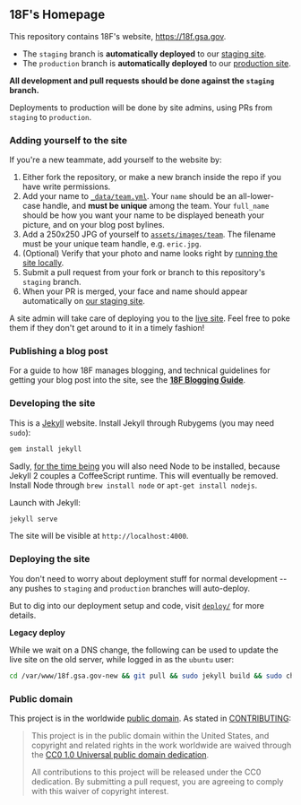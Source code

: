 ## 18F's Homepage

This repository contains 18F's website, https://18f.gsa.gov.

* The `staging` branch is **automatically deployed** to our [staging site](https://staging.18f.us).
* The `production` branch is **automatically deployed** to our [production site](https://18f.gsa.gov).

**All development and pull requests should be done against the `staging` branch.**

Deployments to production will be done by site admins, using PRs from `staging` to `production`.

### Adding yourself to the site

If you're a new teammate, add yourself to the website by:

1. Either fork the repository, or make a new branch inside the repo if you have write permissions.
2. Add your name to [`_data/team.yml`](_data/team.yml). Your `name` should be an all-lower-case handle, and **must be unique** among the team. Your `full_name` should be how you want your name to be displayed beneath your picture, and on your blog post bylines.
3. Add a 250x250 JPG of yourself to [`assets/images/team`](assets/images/team). The filename must be your unique team handle, e.g. `eric.jpg`.
4. (Optional) Verify that your photo and name looks right by [running the site locally](#developing-the-site).
5. Submit a pull request from your fork or branch to this repository's `staging` branch.
6. When your PR is merged, your face and name should appear automatically on [our staging site](https://staging.18f.us).

A site admin will take care of deploying you to the [live site](https://18f.gsa.gov). Feel free to poke them if they don't get around to it in a timely fashion!

### Publishing a blog post

For a guide to how 18F manages blogging, and technical guidelines for getting your blog post into the site, see the **[18F Blogging Guide](blogging.md)**.

### Developing the site

This is a [Jekyll](http://jekyllrb.com) website. Install Jekyll through Rubygems (you may need `sudo`):

```bash
gem install jekyll
```

Sadly, [for the time being](https://github.com/jekyll/jekyll/issues/2327#issuecomment-55337023) you will also need Node to be installed, because Jekyll 2 couples a CoffeeScript runtime. This will eventually be removed. Install Node through `brew install node` or `apt-get install nodejs`.

Launch with Jekyll:

```bash
jekyll serve
```

The site will be visible at `http://localhost:4000`.

### Deploying the site

You don't need to worry about deployment stuff for normal development -- any pushes to `staging` and `production` branches will auto-deploy.

But to dig into our deployment setup and code, visit [`deploy/`](deploy) for more details.

**Legacy deploy**

While we wait on a DNS change, the following can be used to update the live site on the old server, while logged in as the `ubuntu` user:

```bash
cd /var/www/18f.gsa.gov-new && git pull && sudo jekyll build && sudo chown -R ubuntu:ubuntu _site && sudo chmod -R 755 _site
```

### Public domain

This project is in the worldwide [public domain](LICENSE.md). As stated in [CONTRIBUTING](CONTRIBUTING.md):

> This project is in the public domain within the United States, and copyright and related rights in the work worldwide are waived through the [CC0 1.0 Universal public domain dedication](https://creativecommons.org/publicdomain/zero/1.0/).
>
> All contributions to this project will be released under the CC0 dedication. By submitting a pull request, you are agreeing to comply with this waiver of copyright interest.
